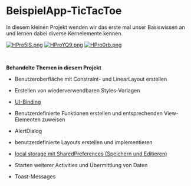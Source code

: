 # BeispielApp-TicTacToe

In diesem kleinen Projekt wenden wir das erste mal unser Basiswissen an und lernen dabei diverse Kernelemente kennen.

[![HPro5IS.png](https://iili.io/HPro5IS.png)](https://freeimage.host/de) [![HProYQ9.png](https://iili.io/HProYQ9.png)](https://freeimage.host/de) [![HPro0rb.png](https://iili.io/HPro0rb.png)](https://freeimage.host/de)

<br>

**Behandelte Themen in diesem Projekt**

- Benutzeroberfläche mit Constraint- und LinearLayout erstellen
  
- Erstellen von wiederverwendbaren Styles-Vorlagen
  
- [UI-Binding](https://gist.github.com/innicovation21/d2ec6fbf480e64fa7337fca6816a4462)
  
- Benutzerdefinierte Funktionen erstellen und entsprechenden View-Elementen zuweisen
  
- AlertDialog
  
- benutzerdefinierte Layouts erstellen und implementieren
  
- [local storage mit SharedPreferences (Speichern und Editieren)](https://gist.github.com/innicovation21/c326a8a192649e0abfbc5e6a496ab0ab)
  
- Starten weiterer Activities und Übermittlung von Daten
  
- Toast-Messages

